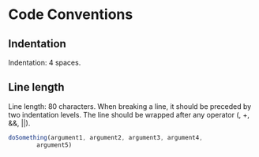 # Code Conventions

## Indentation
Indentation: 4 spaces.

## Line length
Line length: 80 characters. When breaking a line, it should be preceded by two indentation levels. The line should be wrapped after any operator (, +, &&, ||).

```js
doSomething(argument1, argument2, argument3, argument4,
        argument5)
```
